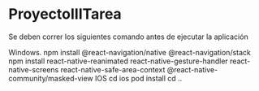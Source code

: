 # ProyectoIIITarea
Se deben correr los siguientes comando antes de ejecutar la aplicación

Windows.
  npm install @react-navigation/native @react-navigation/stack
  npm install react-native-reanimated react-native-gesture-handler react-native-screens react-native-safe-area-context @react-native-community/masked-view
IOS
  cd ios
  pod install
  cd ..
